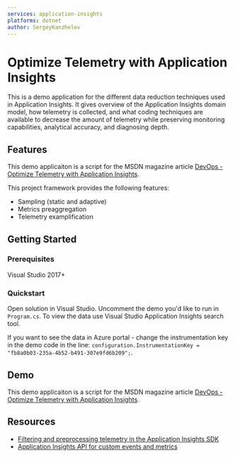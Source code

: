 ```yaml
---
services: application-insights
platforms: dotnet
author: SergeyKanzhelev
---
```


# Optimize Telemetry with Application Insights

This is a demo application for the different data reduction techniques used in Application Insights. It gives overview of 
the Application Insights domain model, how telemetry is collected, and what coding techniques are available to decrease 
the amount of telemetry while preserving monitoring capabilities, analytical accuracy, and diagnosing depth.

## Features

This demo applicaiton is a script for the MSDN magazine article [DevOps - Optimize Telemetry with Application Insights](https://msdn.microsoft.com/magazine/mt808502).

This project framework provides the following features:

* Sampling (static and adaptive)
* Metrics preaggregation
* Telemetry examplification

## Getting Started

### Prerequisites

Visual Studio 2017+

### Quickstart
Open solution in Visual Studio. Uncomment the demo you'd like to run in `Program.cs`. To view the data use Visual Studio 
Application Insights search tool.

If you want to see the data in Azure portal - change the instrumentation key in the demo code in the line: 
`configuration.InstrumentationKey = "fb8a0b03-235a-4b52-b491-307e9fd6b209";`.

## Demo

This demo applicaiton is a script for the MSDN magazine article [DevOps - Optimize Telemetry with Application Insights](https://msdn.microsoft.com/magazine/mt808502).

## Resources

- [Filtering and preprocessing telemetry in the Application Insights SDK](https://docs.microsoft.com/azure/application-insights/app-insights-api-filtering-sampling)
- [Application Insights API for custom events and metrics](https://docs.microsoft.com/azure/application-insights/app-insights-api-custom-events-metrics)
